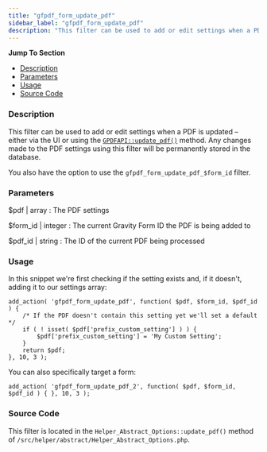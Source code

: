 ```yaml
---
title: "gfpdf_form_update_pdf"
sidebar_label: "gfpdf_form_update_pdf"
description: "This filter can be used to add or edit settings when a PDF is updated – either via the UI or using the GPDFAPI::update_pdf() method."
---
```


**Jump To Section**

* [Description](#description)
* [Parameters](#parameters)
* [Usage](#usage)
* [Source Code](#source-code)

### Description 

This filter can be used to add or edit settings when a PDF is updated – either via the UI or using the [`GPDFAPI::update_pdf()`](api_update_pdf.md) method. Any changes made to the PDF settings using this filter will be permanently stored in the database. 

You also have the option to use the `gfpdf_form_update_pdf_$form_id` filter.

### Parameters 

$pdf | array
:    The PDF settings

$form_id | integer 
:    The current Gravity Form ID the PDF is being added to

$pdf_id | string
:    The ID of the current PDF being processed

### Usage 

In this snippet we're first checking if the setting exists and, if it doesn't, adding it to our settings array:

```.language-php
add_action( 'gfpdf_form_update_pdf', function( $pdf, $form_id, $pdf_id ) {
	/* If the PDF doesn't contain this setting yet we'll set a default */
	if ( ! isset( $pdf['prefix_custom_setting'] ) ) {
		$pdf['prefix_custom_setting'] = 'My Custom Setting';
	}
	return $pdf;
}, 10, 3 );
```

You can also specifically target a form: 

```.language-php
add_action( 'gfpdf_form_update_pdf_2', function( $pdf, $form_id, $pdf_id ) { }, 10, 3 );
```

### Source Code 

This filter is located in the `Helper_Abstract_Options::update_pdf()` method of `/src/helper/abstract/Helper_Abstract_Options.php`.